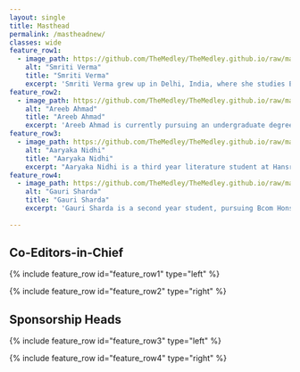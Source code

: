```yaml
---
layout: single
title: Masthead
permalink: /mastheadnew/
classes: wide
feature_row1:
  - image_path: https://github.com/TheMedley/TheMedley.github.io/raw/master/assets/masthead/Smriti.jpg
    alt: "Smriti Verma"
    title: "Smriti Verma"
    excerpt: 'Smriti Verma grew up in Delhi, India, where she studies English Literature at the University of Delhi. Her poetry and fiction have appeared in The Adroit Journal, Coldnoon, B O D Y, Cleaver Magazine, Word Riot, Open Road Review, Alexandria Quarterly, Yellow Chair Review, and The Four Quarters Magazine . She is the recipient of the 2015 Save The Earth Poetry Prize and enjoys working as a Poetry Editor for Inklette, Copy Editor for The Brown Orient and Poetry Reader for The Blueshift Journal. Her interests include film, literature and creative writing.'
feature_row2:
  - image_path: https://github.com/TheMedley/TheMedley.github.io/raw/master/assets/masthead/Areeb.jpg
    alt: "Areeb Ahmad"
    title: "Areeb Ahmad"
    excerpt: 'Areeb Ahmad is currently pursuing an undergraduate degree in English Literature from Delhi University. Although he is an eclectic bookworm, he swears by all things SFF with Erikson as God and Malazan as Gospel. He is currently interning as an associate member for Feeding India, a non-profit organisation which primarily redistributes extra leftover food acquired through donations to the needy. Areeb has been writing since he was in sixth grade and would really like to finally finish working on a book of his own one of these days. He can be found desperately searching for book deals and rapidly accumulating his TBR pile.'
feature_row3:
  - image_path: https://github.com/TheMedley/TheMedley.github.io/raw/master/assets/masthead/Aaryaka.jpg
    alt: "Aaryaka Nidhi"
    title: "Aaryaka Nidhi"
    excerpt: "Aaryaka Nidhi is a third year literature student at Hansraj College. In her writing, she paints cities within indistinct boundaries, spilling colours that mix and match, curling up in places that make them look like they belong there. Otherwise, she's generally busy spending time with and singing songs to her favourite dogs in college. She also believes that a can of Coke and a packet of blue Lays are the things that will eventually help us attain world peace."
feature_row4:
  - image_path: https://github.com/TheMedley/TheMedley.github.io/raw/master/assets/masthead/Gauri.jpg
    alt: "Gauri Sharda"
    title: "Gauri Sharda"
    excerpt: 'Gauri Sharda is a second year student, pursuing Bcom Hons from Hansraj College, University of Delhi. Chocolates, coffee and good conversations are things she considers necessary for a happy life. Her passions include teaching, reading and writing.'
    
---
```


## Co-Editors-in-Chief

{% include feature_row id="feature_row1" type="left" %}

{% include feature_row id="feature_row2" type="right" %}

## Sponsorship Heads

{% include feature_row id="feature_row3" type="left" %}

{% include feature_row id="feature_row4" type="right" %}